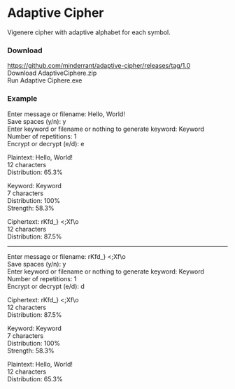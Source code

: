 # Adaptive Cipher

Vigenere cipher with adaptive alphabet for each symbol.

### Download

https://github.com/minderrant/adaptive-cipher/releases/tag/1.0    
Download AdaptiveCiphere.zip  
Run Adaptive Ciphere.exe

### Example

Enter message or filename: Hello, World!  
Save spaces (y/n): y  
Enter keyword or filename or nothing to generate keyword: Keyword  
Number of repetitions: 1  
Encrypt or decrypt (e/d): e

Plaintext: Hello, World!  
12 characters  
Distribution: 65.3%

Keyword: Keyword  
7 characters  
Distribution: 100%  
Strength: 58.3%

Ciphertext: rKfd_} <;Xf\o  
12 characters  
Distribution: 87.5%

----------

Enter message or filename: rKfd_} <;Xf\o  
Save spaces (y/n): y  
Enter keyword or filename or nothing to generate keyword: Keyword  
Number of repetitions: 1  
Encrypt or decrypt (e/d): d

Ciphertext: rKfd_} <;Xf\o  
12 characters  
Distribution: 87.5%

Keyword: Keyword  
7 characters  
Distribution: 100%  
Strength: 58.3%

Plaintext: Hello, World!  
12 characters  
Distribution: 65.3%
